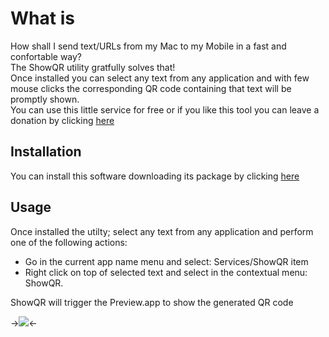 # What is
How shall I send text/URLs from my Mac to my Mobile in a fast and confortable way?<br/>
The ShowQR utility gratfully solves that!<br/>
Once installed you can select any text from any application and with few mouse clicks the corresponding QR code containing that text will be promptly shown.<br/>
You can use this little service for free or if you like this tool you can leave a donation by clicking [here][donate]

## Installation
You can install this software downloading its package by clicking [here][package]

## Usage
Once installed the utilty; select any text from any application and perform one of the following actions:
 - Go in the current app name menu and select: Services/ShowQR item
 - Right click on top of selected text and select in the contextual menu: ShowQR.

ShowQR will trigger the Preview.app to show the generated QR code

->![][usecase]<-

[donate]: https://paypal.me/ricsxn?locale.x=it_IT
[package]: https://github.com/ricsxn/ShowQR/blob/build/ShowQR.pkg
[usecase]: https://github.com/ricsxn/ShowQR/raw/master/docs/ShowQR_use.jpg

